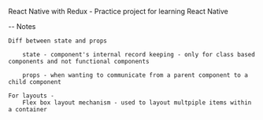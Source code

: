 React Native with Redux - Practice project for learning React Native

-- Notes

    Diff between state and props
    
        state - component's internal record keeping - only for class based components and not functional components

        props - when wanting to communicate from a parent component to a child component

    For layouts - 
        Flex box layout mechanism - used to layout multpiple items within a container

